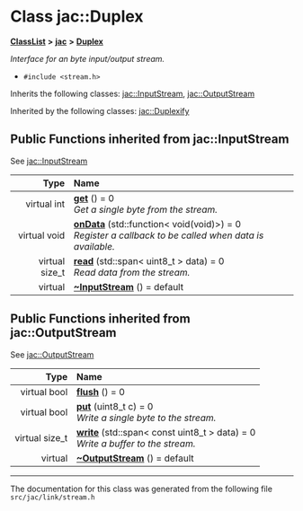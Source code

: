 
# Class jac::Duplex



[**ClassList**](annotated.md) **>** [**jac**](namespacejac.md) **>** [**Duplex**](classjac_1_1Duplex.md)



_Interface for an byte input/output stream._ 

* `#include <stream.h>`



Inherits the following classes: [jac::InputStream](classjac_1_1InputStream.md),  [jac::OutputStream](classjac_1_1OutputStream.md)


Inherited by the following classes: [jac::Duplexify](classjac_1_1Duplexify.md)



















## Public Functions inherited from jac::InputStream

See [jac::InputStream](classjac_1_1InputStream.md)

| Type | Name |
| ---: | :--- |
| virtual int | [**get**](#function-get) () = 0<br>_Get a single byte from the stream._  |
| virtual void | [**onData**](#function-ondata) (std::function&lt; void(void)&gt;) = 0<br>_Register a callback to be called when data is available._  |
| virtual size\_t | [**read**](#function-read) (std::span&lt; uint8\_t &gt; data) = 0<br>_Read data from the stream._  |
| virtual  | [**~InputStream**](#function-inputstream) () = default<br> |

## Public Functions inherited from jac::OutputStream

See [jac::OutputStream](classjac_1_1OutputStream.md)

| Type | Name |
| ---: | :--- |
| virtual bool | [**flush**](#function-flush) () = 0<br> |
| virtual bool | [**put**](#function-put) (uint8\_t c) = 0<br>_Write a single byte to the stream._  |
| virtual size\_t | [**write**](#function-write) (std::span&lt; const uint8\_t &gt; data) = 0<br>_Write a buffer to the stream._  |
| virtual  | [**~OutputStream**](#function-outputstream) () = default<br> |























------------------------------
The documentation for this class was generated from the following file `src/jac/link/stream.h`